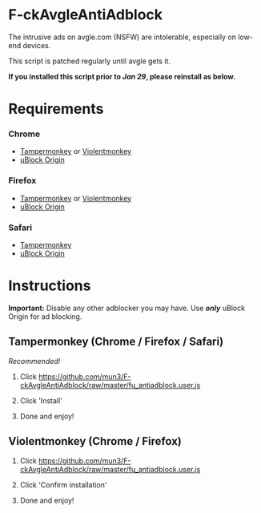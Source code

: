 # F-ckAvgleAntiAdblock
The intrusive ads on avgle.com (NSFW) are intolerable, especially on low-end devices.

This script is patched regularly until avgle gets it.

**If you installed this script prior to _Jan 29_, please reinstall as below.**

# Requirements
### Chrome
* [Tampermonkey](https://chrome.google.com/webstore/detail/tampermonkey/dhdgffkkebhmkfjojejmpbldmpobfkfo) or [Violentmonkey](https://chrome.google.com/webstore/detail/violentmonkey/jinjaccalgkegednnccohejagnlnfdag)
* [uBlock Origin](https://chrome.google.com/webstore/detail/ublock-origin/cjpalhdlnbpafiamejdnhcphjbkeiagm)

### Firefox
* [Tampermonkey](https://addons.mozilla.org/en-US/firefox/addon/tampermonkey/) or [Violentmonkey](https://addons.mozilla.org/en-US/firefox/addon/violentmonkey/)
* [uBlock Origin](https://addons.mozilla.org/addon/ublock-origin/)

### Safari
* [Tampermonkey](http://tampermonkey.net/?browser=safari)
* [uBlock Origin](https://github.com/el1t/uBlock-Safari/releases/download/1.14.14/uBlock0.safariextz)

# Instructions

**Important:** Disable any other adblocker you may have. Use **_only_** uBlock Origin for ad blocking.

## Tampermonkey (Chrome / Firefox / Safari) 
_Recommended!_

1. Click https://github.com/mun3/F-ckAvgleAntiAdblock/raw/master/fu_antiadblock.user.js

2. Click 'Install'

3. Done and enjoy!

## Violentmonkey (Chrome / Firefox)

1. Click https://github.com/mun3/F-ckAvgleAntiAdblock/raw/master/fu_antiadblock.user.js

2. Click 'Confirm installation'

3. Done and enjoy!
